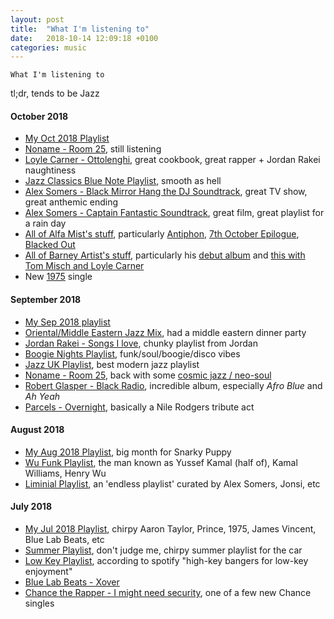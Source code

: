 ```yaml
---
layout: post
title:  "What I'm listening to"
date:   2018-10-14 12:09:18 +0100
categories: music
---
```


`What I'm listening to`

tl;dr, tends to be Jazz

#### October 2018

- [My Oct 2018 Playlist](spotify:user:kingcadders:playlist:5n0YG0jrRmjxWqYKTNGGiZ)
- [Noname - Room 25](spotify:album:7oHM3Sj0l2nXAzGAxW0KOt), still listening
- [Loyle Carner - Ottolenghi](spotify:track:0KTvHwi5cDdZh86cpZztfu), great cookbook, great rapper + Jordan Rakei naughtiness
- [Jazz Classics Blue Note Playlist](spotify:user:spotify:playlist:37i9dQZF1DWTR4ZOXTfd9K), smooth as hell
- [Alex Somers - Black Mirror Hang the DJ Soundtrack](spotify:album:2l1cg4CKpr6YzWnb9nESCB), great TV show, great anthemic ending
- [Alex Somers - Captain Fantastic Soundtrack](spotify:album:5g2NoUFQCXUfaB8xWJEQI3), great film, great playlist for a rain day
- [All of Alfa Mist's stuff](spotify:artist:2i1CPudyCUjL50Wqjv8AMI), particularly [Antiphon](spotify:album:3yvubzjqmhnZhVwp6qDXPq), [7th October Epilogue](spotify:album:7yIqcIfBI2iMDNTN9RAJZU), [Blacked Out](spotify:album:5KWeMYzDSclzFCDeOd1v7j)
- [All of Barney Artist's stuff](spotify:artist:5iRM7qYip6UNfQaPe2reCz), particularly his [debut album](spotify:album:1GpJeoYxcez8hKdk6tforL) and [this with Tom Misch and Loyle Carner](spotify:album:5tbvov0fii1eMXkTYZmVdp)
- New [1975](spotify:track:0D4yVl9Pn45xW2s63MFCmT) single

#### September 2018

- [My Sep 2018 playlist](spotify:user:kingcadders:playlist:6S3mw9fXtpdwdMZZYdyuM8)
- [Oriental/Middle Eastern Jazz Mix](spotify:user:joeshinataan:playlist:4YSSozC4JrfuHLbYJpiLxF), had a middle eastern dinner party
- [Jordan Rakei - Songs I love](spotify:user:jordanrakei:playlist:0D9v1n9pIJlDFJOAuZpivT), chunky playlist from Jordan
- [Boogie Nights Playlist](spotify:user:spotify:playlist:37i9dQZF1DXaJN8jVBUEiZ), funk/soul/boogie/disco vibes
- [Jazz UK Playlist](spotify:user:spotify:playlist:37i9dQZF1DXbHcQpOiXk1D), best modern jazz playlist
- [Noname - Room 25](spotify:album:7oHM3Sj0l2nXAzGAxW0KOt), back with some [cosmic jazz / neo-soul](https://pitchfork.com/reviews/albums/noname-room-25/)
- [Robert Glasper - Black Radio](spotify:album:1yqUCdbw73DpnHBVDwNa3X), incredible album, especially _Afro Blue_ and _Ah Yeah_
- [Parcels - Overnight](spotify:track:1kgws2l8gsvDhtsVyzWbu9), basically a Nile Rodgers tribute act

#### August 2018

- [My Aug 2018 Playlist](spotify:user:kingcadders:playlist:7B3GNreoTkQxw7g8eJY6R1), big month for Snarky Puppy
- [Wu Funk Playlist](spotify:user:soulfood17:playlist:5GvYvebTBhy4lE7oaF1AyH), the man known as Yussef Kamal (half of), Kamal Williams, Henry Wu
- [Liminial Playlist](spotify:user:thesigurros:playlist:5GQrd8uzIV6q3ck8UqJmPk), an 'endless playlist' curated by Alex Somers, Jonsi, etc

#### July 2018

- [My Jul 2018 Playlist](spotify:user:kingcadders:playlist:3XY64RHWnF6uxTaipAE2tc), chirpy Aaron Taylor, Prince, 1975, James Vincent, Blue Lab Beats, etc
- [Summer Playlist](spotify:user:kingcadders:playlist:53MzLLqitHNhxiGSmr9C0k), don't judge me, chirpy summer playlist for the car
- [Low Key Playlist](spotify:user:spotify:playlist:37i9dQZF1DX2yvmlOdMYzV), according to spotify "high-key bangers for low-key enjoyment"
- [Blue Lab Beats - Xover](spotify:album:08OWYxVuGW8F7Ne2TdNMUp)
- [Chance the Rapper - I might need security](spotify:track:3EApebexZ7YqDIqw2EMTDh), one of a few new Chance singles
